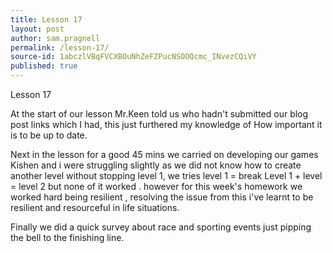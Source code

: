 ```yaml
---
title: Lesson 17
layout: post
author: sam.pragnell
permalink: /lesson-17/
source-id: 1abczlVBqFVCXBOuNhZeFZPucNSOOQcmc_INvezCQiVY
published: true
---
```

Lesson 17

At the start of our lesson Mr.Keen told us who hadn't submitted our blog post links which I had, this just furthered my knowledge of How important it is to be up to date.

Next in the lesson for a good 45 mins we carried on developing our games Kishen and i were struggling slightly as we did not know how to create another level without stopping level 1, we tries level 1 = break Level 1 + level = level 2 but none of it worked . however for this week's homework we worked hard being resilient , resolving the issue from this i've learnt to be resilient and resourceful in life situations. 

 

Finally we did a quick survey about race and sporting events just pipping the bell to the finishing line.

